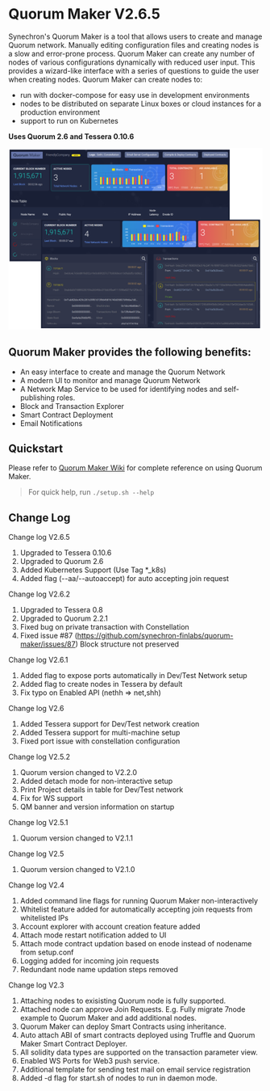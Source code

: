 # Quorum Maker V2.6.5

Synechron's Quorum Maker is a tool that allows users to create and manage Quorum network. Manually editing configuration files and creating nodes is a slow and error-prone process. Quorum Maker can create any number of nodes of various configurations dynamically with reduced user input. This provides a wizard-like interface with a series of questions to guide the user when creating nodes. Quorum Maker can create nodes to:

- run with docker-compose for easy use in development environments
- nodes to be distributed on separate Linux boxes or cloud instances for a production environment
- support to run on Kubernetes 

**Uses Quorum 2.6 and Tessera 0.10.6**

![Quorum Maker 2](img/QM2.png)

## Quorum Maker provides the following benefits:

- An easy interface to create and manage the Quorum Network
- A modern UI to monitor and manage Quorum Network
- A Network Map Service to be used for identifying nodes and self-publishing roles.  
- Block and Transaction Explorer
- Smart Contract Deployment
- Email Notifications

## Quickstart

Please refer to [Quorum Maker Wiki](https://github.com/synechron-finlabs/quorum-maker/wiki) for complete reference on using Quorum Maker. 

> For quick help, run `./setup.sh --help` 

## Change Log

Change log V2.6.5
1. Upgraded to Tessera 0.10.6
1. Upgraded to Quorum 2.6
1. Added Kubernetes Support (Use Tag *_k8s)
1. Added flag (--aa/--autoaccept) for auto accepting join request

Change log V2.6.2
1. Upgraded to Tessera 0.8
1. Upgraded to Quorum 2.2.1
1. Fixed bug on private transaction with Constellation
1. Fixed issue #87 (https://github.com/synechron-finlabs/quorum-maker/issues/87) Block structure not preserved 

Change log V2.6.1
1. Added flag to expose ports automatically in Dev/Test Network setup
1. Added flag to create nodes in Tessera by default
1. Fix typo on Enabled API (nethh => net,shh)

Change log V2.6
1. Added Tessera support for Dev/Test network creation
1. Added Tessera support for multi-machine setup
1. Fixed port issue with constellation configuration

Change log V2.5.2
1. Quorum version changed to V2.2.0
1. Added detach mode for non-interactive setup
1. Print Project details in table for Dev/Test network
1. Fix for WS support
1. QM banner and version information on startup

Change log V2.5.1
1. Quorum version changed to V2.1.1 

Change log V2.5
1. Quorum version changed to V2.1.0 

Change log V2.4
1. Added command line flags for running Quorum Maker non-interactively 
2. Whitelist feature added for automatically accepting join requests from whitelisted IPs 
3. Account explorer with account creation feature added 
4. Attach mode restart notification added to UI 
5. Attach mode contract updation based on enode instead of nodename from setup.conf 
6. Logging added for incoming join requests 
7. Redundant node name updation steps removed


Change log V2.3
1. Attaching nodes to exisisting Quorum node is fully supported.
2. Attached node can approve Join Requests. E.g. Fully migrate 7node example to Quorum Maker and add additional nodes. 
3. Quorum Maker can deploy Smart Contracts using inheritance.
4. Auto attach ABI of smart contracts deployed using Truffle and Quorum Maker Smart Contract Deployer. 
5. All solidity data types are supported on the transaction parameter view. 
6. Enabled WS Ports for Web3 push service. 
7. Additional template for sending test mail on email service registration
8. Added -d flag for start.sh of nodes to run in daemon mode. 
